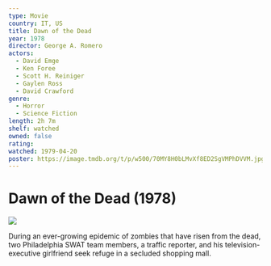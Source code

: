 ```yaml
---
type: Movie
country: IT, US
title: Dawn of the Dead
year: 1978
director: George A. Romero
actors:
  - David Emge
  - Ken Foree
  - Scott H. Reiniger
  - Gaylen Ross
  - David Crawford
genre:
  - Horror
  - Science Fiction
length: 2h 7m
shelf: watched
owned: false
rating:
watched: 1979-04-20
poster: https://image.tmdb.org/t/p/w500/70MY8H0bLMvXf8ED2SgVMPhDVVM.jpg
---
```


# Dawn of the Dead (1978)

![](https://image.tmdb.org/t/p/w500/70MY8H0bLMvXf8ED2SgVMPhDVVM.jpg)

During an ever-growing epidemic of zombies that have risen from the dead, two Philadelphia SWAT team members, a traffic reporter, and his television-executive girlfriend seek refuge in a secluded shopping mall.